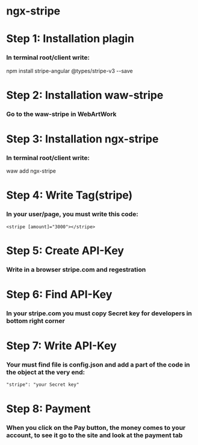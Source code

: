 # ngx-stripe

# Step 1: Installation plagin
### In terminal root/client write:
npm install stripe-angular @types/stripe-v3 --save

# Step 2: Installation waw-stripe
### Go to the waw-stripe in WebArtWork

# Step 3: Installation ngx-stripe
### In terminal root/client write:
waw add ngx-stripe

# Step 4: Write Tag(stripe)
###  In your user/page, you must write this code:
```
<stripe [amount]="3000"></stripe>
```

# Step 5: Create API-Key
### Write in a browser stripe.com and regestration

# Step 6: Find API-Key
### In your stripe.com you must copy Secret key for developers in bottom right corner

# Step 7: Write API-Key
### Your must find file is config.json and add a part of the code in the object at the very end:
```
"stripe": "your Secret key"
```

# Step 8: Payment
### When you click on the Pay button, the money comes to your account, to see it go to the site and look at the payment tab
